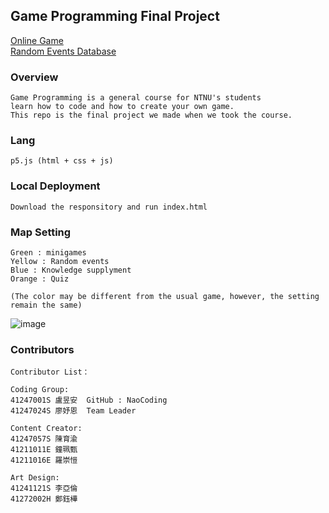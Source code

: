 ## Game Programming Final Project
[Online Game](https://naocoding.github.io/NTNU_GameProgramming_FinalProject/) <br>
[Random Events Database](https://naocoding.github.io/NTNU_GameProgramming_FinalProject/question/change_fate.json)

### Overview
```
Game Programming is a general course for NTNU's students
learn how to code and how to create your own game.
This repo is the final project we made when we took the course.
```
### Lang
```
p5.js (html + css + js) 
```
### Local Deployment
```
Download the responsitory and run index.html
```
### Map Setting 

```
Green : minigames
Yellow : Random events
Blue : Knowledge supplyment
Orange : Quiz

(The color may be different from the usual game, however, the setting remain the same)
```

![image](https://github.com/NaoCoding/NTNU_GameProgramming_FinalProject/assets/86964895/f94387dd-8f93-438f-93ea-8634c1501158)


### Contributors
```
Contributor List：

Coding Group:
41247001S 盧昱安  GitHub : NaoCoding
41247024S 廖妤恩  Team Leader

Content Creator:
41247057S 陳育渝
41211011E 鐘珮甄
41211016E 羅崇愷

Art Design:
41241121S 李亞倫
41272002H 鄭鈺樺
```
